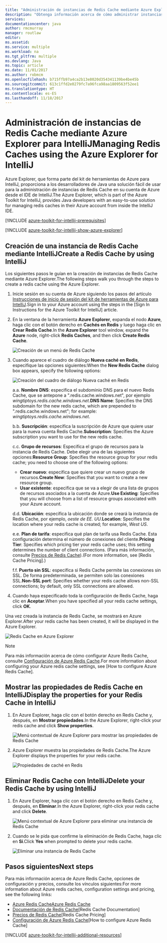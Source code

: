 ```yaml
---
title: "Administración de instancias de Redis Cache mediante Azure Explorer para IntelliJ"
description: "Obtenga información acerca de cómo administrar instancias de Azure Redis Cache mediante Azure Explorer para IntelliJ."
services: 
documentationcenter: java
author: rmcmurray
manager: routlaw
editor: 
ms.assetid: 
ms.service: multiple
ms.workload: na
ms.tgt_pltfrm: multiple
ms.devlang: Java
ms.topic: article
ms.date: 11/01/2017
ms.author: robmcm
ms.openlocfilehash: b715ffb97a4ca2b13e8020d354341139be4be45b
ms.sourcegitcommit: 613c1ffd2e0279fc7a96fca98aa1809563f52ee1
ms.translationtype: HT
ms.contentlocale: es-ES
ms.lasthandoff: 11/18/2017
---
```

# <a name="managing-redis-caches-using-the-azure-explorer-for-intellij"></a><span data-ttu-id="70a0c-103">Administración de instancias de Redis Cache mediante Azure Explorer para IntelliJ</span><span class="sxs-lookup"><span data-stu-id="70a0c-103">Managing Redis Caches using the Azure Explorer for IntelliJ</span></span>

<span data-ttu-id="70a0c-104">Azure Explorer, que forma parte del kit de herramientas de Azure para IntelliJ, proporciona a los desarrolladores de Java una solución fácil de usar para la administración de instancias de Redis Cache en su cuenta de Azure desde el IDE de IntelliJ.</span><span class="sxs-lookup"><span data-stu-id="70a0c-104">The Azure Explorer, which is part of the Azure Toolkit for IntelliJ, provides Java developers with an easy-to-use solution for managing redis caches in their Azure account from inside the IntelliJ IDE.</span></span>

[!INCLUDE [azure-toolkit-for-intellij-prerequisites](../includes/azure-toolkit-for-intellij-prerequisites.md)]

[!INCLUDE [azure-toolkit-for-intellij-show-azure-explorer](../includes/azure-toolkit-for-intellij-show-azure-explorer.md)]

## <a name="create-a-redis-cache-by-using-intellij"></a><span data-ttu-id="70a0c-105">Creación de una instancia de Redis Cache mediante IntelliJ</span><span class="sxs-lookup"><span data-stu-id="70a0c-105">Create a Redis Cache by using IntelliJ</span></span>

<span data-ttu-id="70a0c-106">Los siguientes pasos le guían en la creación de instancias de Redis Cache mediante Azure Explorer.</span><span class="sxs-lookup"><span data-stu-id="70a0c-106">The following steps walk you through the steps to create a redis cache using the Azure Explorer.</span></span>

1. <span data-ttu-id="70a0c-107">Inicie sesión en su cuenta de Azure siguiendo los pasos del artículo [Instrucciones de inicio de sesión del kit de herramientas de Azure para IntelliJ].</span><span class="sxs-lookup"><span data-stu-id="70a0c-107">Sign in to your Azure account using the steps in the [Sign In Instructions for the Azure Toolkit for IntelliJ] article.</span></span>

1. <span data-ttu-id="70a0c-108">En la ventana de la herramienta **Azure Explorer**, expanda el nodo **Azure**, haga clic con el botón derecho en **Cachés en Redis** y luego haga clic en **Crear Redis Cache**.</span><span class="sxs-lookup"><span data-stu-id="70a0c-108">In the **Azure Explorer** tool window, expand the **Azure** node, right-click **Redis Caches**, and then click **Create Redis Cache**.</span></span>

   ![Creación de un menú de Redis Cache][CR01]

1. <span data-ttu-id="70a0c-110">Cuando aparece el cuadro de diálogo **Nueva caché en Redis**, especifique las opciones siguientes:</span><span class="sxs-lookup"><span data-stu-id="70a0c-110">When the **New Redis Cache** dialog box appears, specify the following options:</span></span>

   ![Creación del cuadro de diálogo Nueva caché en Redis][CR02]

   <span data-ttu-id="70a0c-112">a.</span><span class="sxs-lookup"><span data-stu-id="70a0c-112">a.</span></span> <span data-ttu-id="70a0c-113">**Nombre DNS**: especifica el subdominio DNS para el nuevo Redis Cache, que se antepone a ".redis.cache.windows.net", por ejemplo *wingtiptoys.redis.cache.windows.net*.</span><span class="sxs-lookup"><span data-stu-id="70a0c-113">**DNS Name**: Specifies the DNS subdomain for the new redis cache, which are prepended to ".redis.cache.windows.net"; for example: *wingtiptoys.redis.cache.windows.net*.</span></span>

   <span data-ttu-id="70a0c-114">b.</span><span class="sxs-lookup"><span data-stu-id="70a0c-114">b.</span></span> <span data-ttu-id="70a0c-115">**Suscripción**: especifica la suscripción de Azure que quiere usar para la nueva cuenta Redis Cache.</span><span class="sxs-lookup"><span data-stu-id="70a0c-115">**Subscription**: Specifies the Azure subscription you want to use for the new redis cache.</span></span>

   <span data-ttu-id="70a0c-116">c.</span><span class="sxs-lookup"><span data-stu-id="70a0c-116">c.</span></span> <span data-ttu-id="70a0c-117">**Grupo de recursos**: Especifica el grupo de recursos para la instancia de Redis Cache. Debe elegir una de las siguientes opciones:</span><span class="sxs-lookup"><span data-stu-id="70a0c-117">**Resource Group**: Specifies the resource group for your redis cache; you need to choose one of the following options:</span></span> 
      * <span data-ttu-id="70a0c-118">**Crear nuevo**: especifica que quiere crear un nuevo grupo de recursos.</span><span class="sxs-lookup"><span data-stu-id="70a0c-118">**Create New**: Specifies that you want to create a new resource group.</span></span> 
      * <span data-ttu-id="70a0c-119">**Usar existente**: especifica que se va a elegir de una lista de grupos de recursos asociados a la cuenta de Azure.</span><span class="sxs-lookup"><span data-stu-id="70a0c-119">**Use Existing**: Specifies that you will choose from a list of resource groups associated with your Azure account.</span></span> 

   <span data-ttu-id="70a0c-120">d.</span><span class="sxs-lookup"><span data-stu-id="70a0c-120">d.</span></span> <span data-ttu-id="70a0c-121">**Ubicación**: especifica la ubicación donde se creará la instancia de Redis Cache, por ejemplo, *oeste de EE. UU*.</span><span class="sxs-lookup"><span data-stu-id="70a0c-121">**Location**: Specifies the location where your redis cache is created; for example, *West US*.</span></span>

   <span data-ttu-id="70a0c-122">e.</span><span class="sxs-lookup"><span data-stu-id="70a0c-122">e.</span></span> <span data-ttu-id="70a0c-123">**Plan de tarifa**: especifica qué plan de tarifa usa Redis Cache. Esta configuración determina el número de conexiones del cliente.</span><span class="sxs-lookup"><span data-stu-id="70a0c-123">**Pricing Tier**: Specifies which pricing tier your redis cache uses; this setting determines the number of client connections.</span></span> <span data-ttu-id="70a0c-124">(Para más información, consulte [Precios de Redis Cache]).</span><span class="sxs-lookup"><span data-stu-id="70a0c-124">(For more information, see [Redis Cache Pricing].)</span></span>

   <span data-ttu-id="70a0c-125">f.</span><span class="sxs-lookup"><span data-stu-id="70a0c-125">f.</span></span> <span data-ttu-id="70a0c-126">**Puerto sin SSL**: especifica si Redis Cache permite las conexiones sin SSL. De forma predeterminada, se permiten solo las conexiones SSL.</span><span class="sxs-lookup"><span data-stu-id="70a0c-126">**Non-SSL port**: Specifies whether your redis cache allows non-SSL connections; by default, only SSL connections are allowed.</span></span>

1. <span data-ttu-id="70a0c-127">Cuando haya especificado toda la configuración de Redis Cache, haga clic en **Aceptar**.</span><span class="sxs-lookup"><span data-stu-id="70a0c-127">When you have specified all your redis cache settings, click **OK**.</span></span>

<span data-ttu-id="70a0c-128">Una vez creada la instancia de Redis Cache, se mostrará en Azure Explorer.</span><span class="sxs-lookup"><span data-stu-id="70a0c-128">After your redis cache has been created, it will be displayed in the Azure Explorer.</span></span>

   ![Redis Cache en Azure Explorer][CR03]

> [!NOTE]
>
> <span data-ttu-id="70a0c-130">Para más información acerca de cómo configurar Azure Redis Cache, consulte [Configuración de Azure Redis Cache].</span><span class="sxs-lookup"><span data-stu-id="70a0c-130">For more information about configuring your Azure redis cache settings, see [How to configure Azure Redis Cache].</span></span>
>

## <a name="display-the-properties-for-your-redis-cache-in-intellij"></a><span data-ttu-id="70a0c-131">Mostrar las propiedades de Redis Cache en IntelliJ</span><span class="sxs-lookup"><span data-stu-id="70a0c-131">Display the properties for your Redis Cache in IntelliJ</span></span>

1. <span data-ttu-id="70a0c-132">En Azure Explorer, haga clic con el botón derecho en Redis Cache y, después, en **Mostrar propiedades**.</span><span class="sxs-lookup"><span data-stu-id="70a0c-132">In the Azure Explorer, right-click your redis cache and click **Show properties**.</span></span>

   ![Menú contextual de Azure Explorer para mostrar las propiedades de Redis Cache][SP01]

1. <span data-ttu-id="70a0c-134">Azure Explorer muestra las propiedades de Redis Cache.</span><span class="sxs-lookup"><span data-stu-id="70a0c-134">The Azure Explorer displays the properties for your redis cache.</span></span>

   ![Propiedades de caché en Redis][SP02]

## <a name="delete-your-redis-cache-by-using-intellij"></a><span data-ttu-id="70a0c-136">Eliminar Redis Cache con IntelliJ</span><span class="sxs-lookup"><span data-stu-id="70a0c-136">Delete your Redis Cache by using IntelliJ</span></span>

1. <span data-ttu-id="70a0c-137">En Azure Explorer, haga clic con el botón derecho en Redis Cache y, después, en **Eliminar**.</span><span class="sxs-lookup"><span data-stu-id="70a0c-137">In the Azure Explorer, right-click your redis cache and click **Delete**.</span></span>

   ![Menú contextual de Azure Explorer para eliminar una instancia de Redis Cache][DE01]

1. <span data-ttu-id="70a0c-139">Cuando se le pida que confirme la eliminación de Redis Cache, haga clic en **Sí**.</span><span class="sxs-lookup"><span data-stu-id="70a0c-139">Click **Yes** when prompted to delete your redis cache.</span></span>

   ![Eliminar una instancia de Redis Cache][DE02]

## <a name="next-steps"></a><span data-ttu-id="70a0c-141">Pasos siguientes</span><span class="sxs-lookup"><span data-stu-id="70a0c-141">Next steps</span></span>

<span data-ttu-id="70a0c-142">Para más información acerca de Azure Redis Cache, opciones de configuración y precios, consulte los vínculos siguientes:</span><span class="sxs-lookup"><span data-stu-id="70a0c-142">For more information about Azure redis caches, configuration settings and pricing, see the following links:</span></span>

* <span data-ttu-id="70a0c-143">[Azure Redis Cache]</span><span class="sxs-lookup"><span data-stu-id="70a0c-143">[Azure Redis Cache]</span></span>
* <span data-ttu-id="70a0c-144">[Documentación de Redis Cache]</span><span class="sxs-lookup"><span data-stu-id="70a0c-144">[Redis Cache Documentation]</span></span>
* <span data-ttu-id="70a0c-145">[Precios de Redis Cache]</span><span class="sxs-lookup"><span data-stu-id="70a0c-145">[Redis Cache Pricing]</span></span>
* <span data-ttu-id="70a0c-146">[Configuración de Azure Redis Cache]</span><span class="sxs-lookup"><span data-stu-id="70a0c-146">[How to configure Azure Redis Cache]</span></span>

[!INCLUDE [azure-toolkit-for-intellij-additional-resources](../includes/azure-toolkit-for-intellij-additional-resources.md)]

<!-- URL List -->

[Precios de Redis Cache]: https://azure.microsoft.com/pricing/details/cache/
[Azure Redis Cache]: https://azure.microsoft.com/services/cache/
[Documentación de Redis Cache]: /azure/redis-cache
[Configuración de Azure Redis Cache]: /azure/redis-cache/cache-configure
[Instrucciones de inicio de sesión del kit de herramientas de Azure para IntelliJ]: ./azure-toolkit-for-intellij-sign-in-instructions.md

<!-- IMG List -->

[CR01]: media/azure-toolkit-for-intellij-managing-redis-caches-using-azure-explorer/CR01.png
[CR02]: media/azure-toolkit-for-intellij-managing-redis-caches-using-azure-explorer/CR02.png
[CR03]: media/azure-toolkit-for-intellij-managing-redis-caches-using-azure-explorer/CR03.png

[SP01]: media/azure-toolkit-for-intellij-managing-redis-caches-using-azure-explorer/SP01.png
[SP02]: media/azure-toolkit-for-intellij-managing-redis-caches-using-azure-explorer/SP02.png

[DE01]: media/azure-toolkit-for-intellij-managing-redis-caches-using-azure-explorer/DE01.png
[DE02]: media/azure-toolkit-for-intellij-managing-redis-caches-using-azure-explorer/DE02.png
